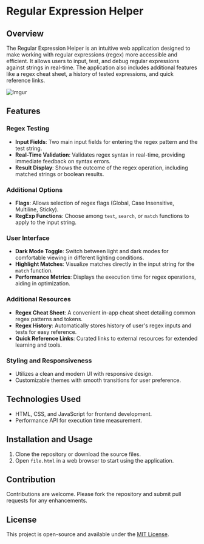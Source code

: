 # Regular Expression Helper

## Overview
The Regular Expression Helper is an intuitive web application designed to make working with regular expressions (regex) more accessible and efficient. It allows users to input, test, and debug regular expressions against strings in real-time. The application also includes additional features like a regex cheat sheet, a history of tested expressions, and quick reference links.

![Imgur](https://i.imgur.com/EKha1p6.png)

## Features

### Regex Testing
- **Input Fields**: Two main input fields for entering the regex pattern and the test string.
- **Real-Time Validation**: Validates regex syntax in real-time, providing immediate feedback on syntax errors.
- **Result Display**: Shows the outcome of the regex operation, including matched strings or boolean results.

### Additional Options
- **Flags**: Allows selection of regex flags (Global, Case Insensitive, Multiline, Sticky).
- **RegExp Functions**: Choose among `test`, `search`, or `match` functions to apply to the input string.

### User Interface
- **Dark Mode Toggle**: Switch between light and dark modes for comfortable viewing in different lighting conditions.
- **Highlight Matches**: Visualize matches directly in the input string for the `match` function.
- **Performance Metrics**: Displays the execution time for regex operations, aiding in optimization.

### Additional Resources
- **Regex Cheat Sheet**: A convenient in-app cheat sheet detailing common regex patterns and tokens.
- **Regex History**: Automatically stores history of user's regex inputs and tests for easy reference.
- **Quick Reference Links**: Curated links to external resources for extended learning and tools.

### Styling and Responsiveness
- Utilizes a clean and modern UI with responsive design.
- Customizable themes with smooth transitions for user preference.

## Technologies Used
- HTML, CSS, and JavaScript for frontend development.
- Performance API for execution time measurement.

## Installation and Usage
1. Clone the repository or download the source files.
2. Open `file.html` in a web browser to start using the application.

## Contribution
Contributions are welcome. Please fork the repository and submit pull requests for any enhancements.

## License
This project is open-source and available under the [MIT License](#).
